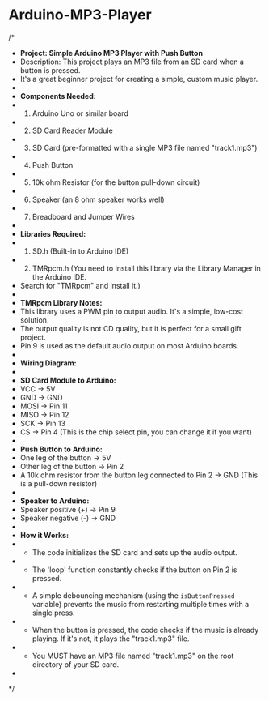 # Arduino-MP3-Player

/*
 * **Project: Simple Arduino MP3 Player with Push Button**
 * Description: This project plays an MP3 file from an SD card when a button is pressed.
 * It's a great beginner project for creating a simple, custom music player.
 *
 * **Components Needed:**
 * 1. Arduino Uno or similar board
 * 2. SD Card Reader Module
 * 3. SD Card (pre-formatted with a single MP3 file named "track1.mp3")
 * 4. Push Button
 * 5. 10k ohm Resistor (for the button pull-down circuit)
 * 6. Speaker (an 8 ohm speaker works well)
 * 7. Breadboard and Jumper Wires
 *
 * **Libraries Required:**
 * 1. SD.h (Built-in to Arduino IDE)
 * 2. TMRpcm.h (You need to install this library via the Library Manager in the Arduino IDE.
 * Search for "TMRpcm" and install it.)
 *
 * **TMRpcm Library Notes:**
 * This library uses a PWM pin to output audio. It's a simple, low-cost solution.
 * The output quality is not CD quality, but it is perfect for a small gift project.
 * Pin 9 is used as the default audio output on most Arduino boards.
 *
 * **Wiring Diagram:**
 *
 * **SD Card Module to Arduino:**
 * VCC -> 5V
 * GND -> GND
 * MOSI -> Pin 11
 * MISO -> Pin 12
 * SCK -> Pin 13
 * CS -> Pin 4 (This is the chip select pin, you can change it if you want)
 *
 * **Push Button to Arduino:**
 * One leg of the button -> 5V
 * Other leg of the button -> Pin 2
 * A 10k ohm resistor from the button leg connected to Pin 2 -> GND (This is a pull-down resistor)
 *
 * **Speaker to Arduino:**
 * Speaker positive (+) -> Pin 9
 * Speaker negative (-) -> GND
 *
 * **How it Works:**
 * - The code initializes the SD card and sets up the audio output.
 * - The 'loop' function constantly checks if the button on Pin 2 is pressed.
 * - A simple debouncing mechanism (using the `isButtonPressed` variable) prevents the music from restarting multiple times with a single press.
 * - When the button is pressed, the code checks if the music is already playing. If it's not, it plays the "track1.mp3" file.
 * - You MUST have an MP3 file named "track1.mp3" on the root directory of your SD card.
 *
 */
